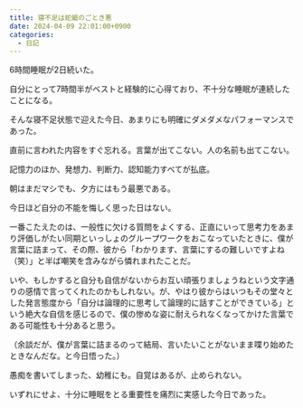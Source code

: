 ```yaml
---
title: 寝不足は蛇蝎のごとき悪
date: 2024-04-09 22:01:00+0900
categories:
  - 日記
---
```


6時間睡眠が2日続いた。

自分にとって7時間半がベストと経験的に心得ており、不十分な睡眠が連続したことになる。

そんな寝不足状態で迎えた今日、あまりにも明確にダメダメなパフォーマンスであった。

直前に言われた内容をすぐ忘れる。言葉が出てこない。人の名前も出てこない。

記憶力のほか、発想力、判断力、認知能力すべてが払底。

朝はまだマシでも、夕方にはもう最悪である。

今日ほど自分の不能を悔しく思った日はない。

一番こたえたのは、一般性に欠ける質問をよくする、正直にいって思考力をあまり評価しがたい同期といっしょのグループワークをおこなっていたときに、僕が言葉に詰まって、その際、彼から「わかります、言葉にするの難しいですよね（笑）」と半ば嘲笑を含みながら憐れまれたことだ。

いや、もしかすると自分も自信がないからお互い頑張りましょうねという文字通りの感情で言ってくれたのかもしれない。が、やはり彼からはいつもその堂々とした発言態度から「自分は論理的に思考して論理的に話すことができている」という絶大な自信を感じるので、僕の惨めな姿に耐えられなくなってかけた言葉である可能性も十分あると思う。

（余談だが、僕が言葉に詰まるのって結局、言いたいことがないまま喋り始めたときなんだな。と今日悟った。）

愚痴を書いてしまった、幼稚にも。自覚はあるが、止められない。

いずれにせよ、十分に睡眠をとる重要性を痛烈に実感した今日であった。

